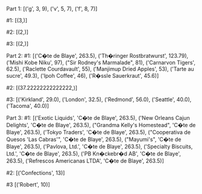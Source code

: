 Part 1:
[('g', 3, 9), ('v', 5, 7), ('f', 8, 7)]

#1:
[(3,)]

#2:
[(2,)]

#3:
[(2,)]

Part 2:
#1:
[('C�te de Blaye', 263.5), ('Th�ringer Rostbratwurst', 123.79), ('Mishi Kobe Niku', 97), ("Sir Rodney's Marmalade", 81), ('Carnarvon Tigers', 62.5), ('Raclette Courdavault', 55), ('Manjimup Dried Apples', 53), ('Tarte au sucre', 49.3), ('Ipoh Coffee', 46), ('R�ssle Sauerkraut', 45.6)]

#2:
[(37.22222222222222,)]

#3: 
[('Kirkland', 29.0), ('London', 32.5), ('Redmond', 56.0), ('Seattle', 40.0), ('Tacoma', 40.0)]

Part 3:
#1:
[('Exotic Liquids', 'C�te de Blaye', 263.5), ('New Orleans Cajun Delights', 'C�te de Blaye', 263.5), ("Grandma Kelly's Homestead", 'C�te de Blaye', 263.5), ('Tokyo Traders', 'C�te de Blaye', 263.5), ("Cooperativa de Quesos 'Las Cabras'", 'C�te de Blaye', 263.5), ("Mayumi's", 'C�te de Blaye', 263.5), ('Pavlova, Ltd.', 'C�te de Blaye', 263.5), ('Specialty Biscuits, Ltd.', 'C�te de Blaye', 263.5), ('PB Kn�ckebr�d AB', 'C�te de Blaye', 263.5), ('Refrescos Americanas LTDA', 'C�te de Blaye', 263.5)]

#2:
[('Confections', 13)]

#3
[('Robert', 10)]
